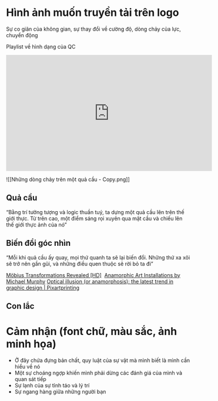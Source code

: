 # Hình ảnh muốn truyền tải trên logo
Sự co giãn của không gian, sự thay đổi về cường độ, dòng chảy của lực, chuyển động

Playlist về hình dạng của QC
<iframe width="560" height="315" src="https://www.youtube.com/embed/videoseries?list=PLJHpgh0M58TnaCJ5Rheb5qTE6e2879JOW" title="YouTube video player" frameborder="0" allow="accelerometer; autoplay; clipboard-write; encrypted-media; gyroscope; picture-in-picture" allowfullscreen></iframe>

![[Những dòng chảy trên một quả cầu - Copy.png]]

## Quả cầu
“Bằng trí tưởng tượng và logic thuần tuý, ta dựng một quả cầu lên trên thế giới thực. Từ trên cao, một điểm sáng rọi xuyên qua mặt cầu và chiếu lên thế giới thực ảnh của nó” 

## Biến đổi góc nhìn
“Mỗi khi quả cầu ấy quay, mọi thứ quanh ta sẽ lại biến đổi. Những thứ xa xôi sẽ trở nên gần gũi, và những điều quen thuộc sẽ rời bỏ ta đi” 

[Möbius Transformations Revealed [HD]](https://www.youtube.com/watch?v=0z1fIsUNhO4) 
[Anamorphic Art Installations by Michael Murphy](https://www.youtube.com/watch?v=SKfpYVK_r0E)
[Optical illusion (or anamorphosis): the latest trend in graphic design | Pixartprinting](https://www.pixartprinting.co.uk/blog/optical-illusion-anamorphosis/) 

## Con lắc
# Cảm nhận (font chữ, màu sắc, ảnh minh họa)
- Ở đây chứa đựng bản chất, quy luật của sự vật mà mình biết là mình cần hiểu về nó 
- Một sự choáng ngợp khiến mình phải dừng các đánh giá của mình và quan sát tiếp
- Sự lạnh của sự tỉnh táo và lý trí
- Sự ngang hàng giữa những người bạn